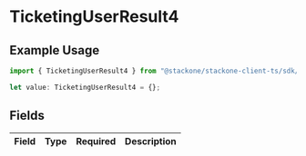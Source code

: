# TicketingUserResult4

## Example Usage

```typescript
import { TicketingUserResult4 } from "@stackone/stackone-client-ts/sdk/models/shared";

let value: TicketingUserResult4 = {};
```

## Fields

| Field       | Type        | Required    | Description |
| ----------- | ----------- | ----------- | ----------- |